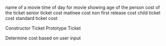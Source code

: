 name of a movie
time of day for movie showing
age of the person
cost of the ticket
  senior ticket cost
  matinee cost
  non first release cost
  child ticket cost
  standard ticket cost

Constructor Ticket 
Prototype Ticket

Determine cost based on user input

